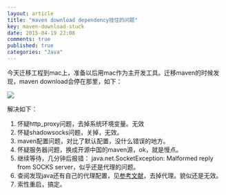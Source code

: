 ```yaml
---
layout: article
title: "maven download dependency挂住的问题"
key: maven-download-stuck
date: 2015-04-19 22:08
comments: true
published: true
categories: "Java"
---
```

  
  今天迁移工程到mac上，准备以后用mac作为主开发工具。迁移maven的时候发现，maven download会停在那里，如下：

![](/images/2015/maven_error.jpg)

   解决如下：

1. 怀疑http_proxy问题，去掉系统环境变量。无效
2. 怀疑shadowsocks问题，关掉，无效。
3. maven配置问题，对比了默认配置，没什么错误的地方。
4. 怀疑服务器问题，换成开源中国的maven源，ok，就是慢点。
5. 继续等待，几分钟后报错： java.net.SocketException: Malformed reply from SOCKS server，似乎还是代理的问题。
6. 查阅发现java还有自己的代理配置，见[参考文献][1]，去掉代理。貌似还是无效。
7. 索性重启，搞定。

[1]: https://www.java.com/en/download/help/proxy_setup.xml   "How do I configure proxy settings for Java?"